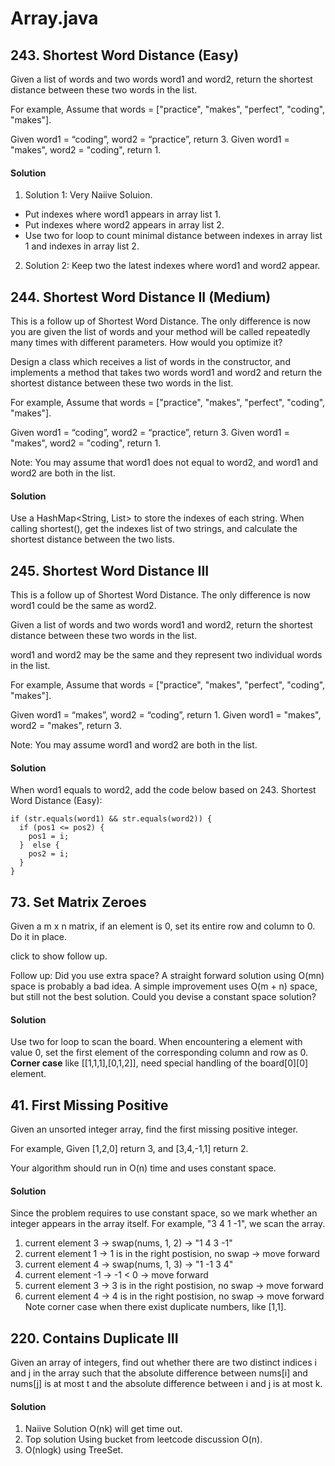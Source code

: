 # Array.java

## 243. Shortest Word Distance (Easy)
Given a list of words and two words word1 and word2, return the shortest distance between these two words in the list.

For example,
Assume that words = ["practice", "makes", "perfect", "coding", "makes"].

Given word1 = “coding”, word2 = “practice”, return 3.
Given word1 = "makes", word2 = "coding", return 1.

#### Solution
1. Solution 1: Very Naiive Soluion.
- Put indexes where word1 appears in array list 1.
- Put indexes where word2 appears in array list 2.
- Use two for loop to count minimal distance between indexes in array list 1 and indexes in array list 2.
2. Solution 2: Keep two the latest indexes where word1 and word2 appear.

## 244. Shortest Word Distance II (Medium)
This is a follow up of Shortest Word Distance. The only difference is now you are given the list of words and your method will be called repeatedly many times with different parameters. How would you optimize it?

Design a class which receives a list of words in the constructor, and implements a method that takes two words word1 and word2 and return the shortest distance between these two words in the list.

For example,
Assume that words = ["practice", "makes", "perfect", "coding", "makes"].

Given word1 = “coding”, word2 = “practice”, return 3.
Given word1 = "makes", word2 = "coding", return 1.

Note:
You may assume that word1 does not equal to word2, and word1 and word2 are both in the list.

#### Solution
Use a HashMap<String, List<Integer>> to store the indexes of each string.
When calling shortest(), get the indexes list of two strings, and calculate the shortest distance between the two lists.

## 245. Shortest Word Distance III
This is a follow up of Shortest Word Distance. The only difference is now word1 could be the same as word2.

Given a list of words and two words word1 and word2, return the shortest distance between these two words in the list.

word1 and word2 may be the same and they represent two individual words in the list.

For example,
Assume that words = ["practice", "makes", "perfect", "coding", "makes"].

Given word1 = “makes”, word2 = “coding”, return 1.
Given word1 = "makes", word2 = "makes", return 3.

Note:
You may assume word1 and word2 are both in the list.

#### Solution
When word1 equals to word2, add the code below based on 243. Shortest Word Distance (Easy):
~~~~
if (str.equals(word1) && str.equals(word2)) {
  if (pos1 <= pos2) {
    pos1 = i;
  }  else {
    pos2 = i;
  }
}
~~~~

## 73. Set Matrix Zeroes
Given a m x n matrix, if an element is 0, set its entire row and column to 0. Do it in place.

click to show follow up.

Follow up:
Did you use extra space?
A straight forward solution using O(mn) space is probably a bad idea.
A simple improvement uses O(m + n) space, but still not the best solution.
Could you devise a constant space solution?

#### Solution
Use two for loop to scan the board.
When encountering a element with value 0, set the first element of the corresponding column and row as 0.
**Corner case** like [[1,1,1],[0,1,2]], need special handling of the board[0][0] element.


## 41. First Missing Positive
Given an unsorted integer array, find the first missing positive integer.

For example,
Given [1,2,0] return 3,
and [3,4,-1,1] return 2.

Your algorithm should run in O(n) time and uses constant space.

#### Solution
Since the problem requires to use constant space, so we mark whether an integer appears in the array itself.
For example, "3 4 1 -1", we scan the array.
1. current element 3 -> swap(nums, 1, 2) -> "1 4 3 -1"
2. current element 1 -> 1 is in the right postision, no swap -> move forward
3. current element 4 -> swap(nums, 1, 3) -> "1 -1 3 4"
4. current element -1 -> -1 < 0 -> move forward
5. current element 3 -> 3 is in the right postision, no swap -> move forward
6. current element 4 -> 4 is in the right postision, no swap -> move forward
Note corner case when there exist duplicate numbers, like [1,1].

## 220. Contains Duplicate III
Given an array of integers, find out whether there are two distinct indices i and j in the array such that the absolute difference between nums[i] and nums[j] is at most t and the absolute difference between i and j is at most k.

#### Solution
1. Naiive Solution O(nk) will get time out.
2. Top solution Using bucket from leetcode discussion O(n).
3. O(nlogk) using TreeSet. 
